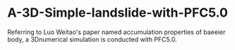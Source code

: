# A-3D-Simple-landslide-with-PFC5.0
Referring to Luo Weitao's paper named accumulation properties of baeeier body, a 3Dnumerical simulation is conducted with PFC5.0. 
